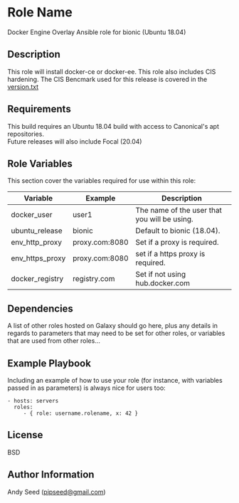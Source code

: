 
Role Name
=========

Docker Engine Overlay Ansible role for bionic (Ubuntu 18.04)

Description
-----------
This role will install docker-ce or docker-ee. This role also includes CIS hardening. 
The CIS Bencmark used for this release is covered in the [version.txt](verison.txt) 


Requirements
------------

This build requires an Ubuntu 18.04 build with access to Canonical's apt repositories.  
Future releases will also include Focal (20.04)

Role Variables
--------------

This section cover the variables required for use within this role:

| Variable | Example | Description |
| -------- | ------- | ----------- |
| docker_user | user1 | The name of the user that you will be using. |  
| ubuntu_release | bionic | Default to bionic (18.04). |
| env_http_proxy | proxy.com:8080  | Set if a proxy is required. |
| env_https_proxy | proxy.com:8080 | set if a https proxy is required. |
| docker_registry | registry.com | Set if not using hub.docker.com |

Dependencies
------------

A list of other roles hosted on Galaxy should go here, plus any details in regards to parameters that may need to be set for other roles, or variables that are used from other roles...

Example Playbook
----------------

Including an example of how to use your role (for instance, with variables passed in as parameters) is always nice for users too:

    - hosts: servers
      roles:
         - { role: username.rolename, x: 42 }

License
-------

BSD

Author Information
------------------

Andy Seed (pipseed@gmail.com)
